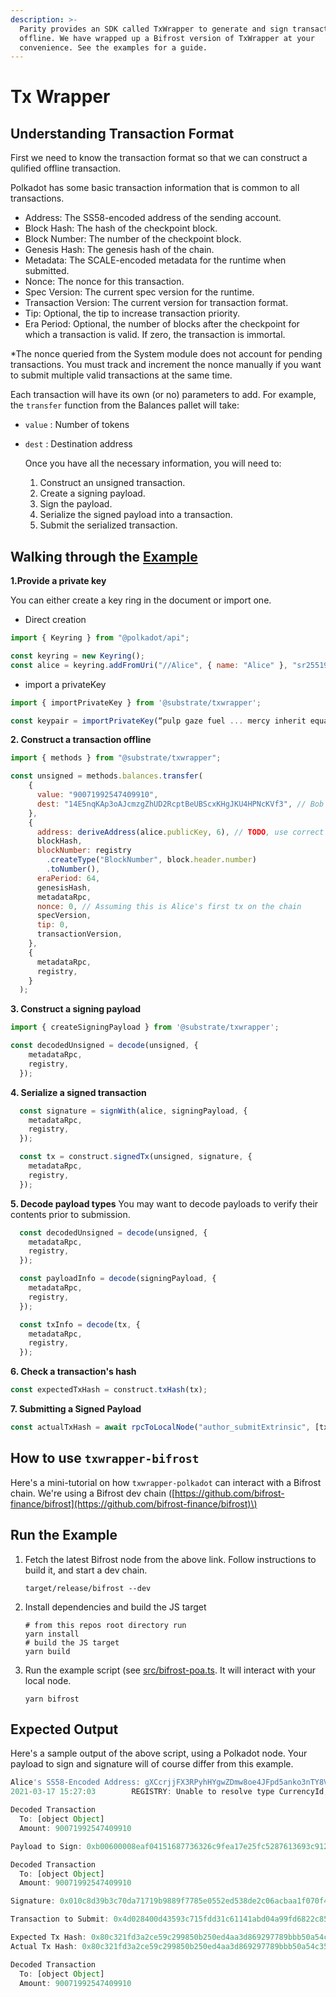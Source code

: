 ```yaml
---
description: >-
  Parity provides an SDK called TxWrapper to generate and sign transactions
  offline. We have wrapped up a Bifrost version of TxWrapper at your
  convenience. See the examples for a guide.
---
```


# Tx Wrapper

## Understanding Transaction Format

First we need to know the transaction format so that we can construct a qulified offline transaction.

Polkadot has some basic transaction information that is common to all transactions.

* Address: The SS58-encoded address of the sending account.
* Block Hash: The hash of the checkpoint block.
* Block Number: The number of the checkpoint block.
* Genesis Hash: The genesis hash of the chain.
* Metadata: The SCALE-encoded metadata for the runtime when submitted.
* Nonce: The nonce for this transaction.
* Spec Version: The current spec version for the runtime.
* Transaction Version: The current version for transaction format.
* Tip: Optional, the tip to increase transaction priority.
* Era Period: Optional, the number of blocks after the checkpoint for which a transaction is valid. If zero, the transaction is immortal.

\*The nonce queried from the System module does not account for pending transactions. You must track and increment the nonce manually if you want to submit multiple valid transactions at the same time.

Each transaction will have its own \(or no\) parameters to add. For example, the `transfer` function from the Balances pallet will take:

* `value` : Number of tokens
* `dest` : Destination address

  Once you have all the necessary information, you will need to:

  1. Construct an unsigned transaction.
  2. Create a signing payload.
  3. Sign the payload.
  4. Serialize the signed payload into a transaction.
  5. Submit the serialized transaction.

## Walking through the [Example](https://github.com/bifrost-finance/txwrapper-bifrost/blob/master/src/bifrost-poa.ts)

**1.Provide a private key**

You can either create a key ring in the document or import one.

* Direct creation

```javascript
import { Keyring } from "@polkadot/api";

const keyring = new Keyring(); 
const alice = keyring.addFromUri("//Alice", { name: "Alice" }, "sr25519");
```

* import a privateKey

```javascript
import { importPrivateKey } from '@substrate/txwrapper';

const keypair = importPrivateKey(“pulp gaze fuel ... mercy inherit equal”);
```

**2. Construct a transaction offline**

```javascript
import { methods } from "@substrate/txwrapper";

const unsigned = methods.balances.transfer(
    {
      value: "90071992547409910",
      dest: "14E5nqKAp3oAJcmzgZhUD2RcptBeUBScxKHgJKU4HPNcKVf3", // Bob
    },
    {
      address: deriveAddress(alice.publicKey, 6), // TODO, use correct prefix
      blockHash,
      blockNumber: registry
        .createType("BlockNumber", block.header.number)
        .toNumber(),
      eraPeriod: 64,
      genesisHash,
      metadataRpc,
      nonce: 0, // Assuming this is Alice's first tx on the chain
      specVersion,
      tip: 0,
      transactionVersion,
    },
    {
      metadataRpc,
      registry,
    }
  );
```

**3. Construct a signing payload**

```javascript
import { createSigningPayload } from '@substrate/txwrapper';

const decodedUnsigned = decode(unsigned, {
    metadataRpc,
    registry,
  });
```

**4. Serialize a signed transaction**

```javascript
  const signature = signWith(alice, signingPayload, {
    metadataRpc,
    registry,
  });

  const tx = construct.signedTx(unsigned, signature, {
    metadataRpc,
    registry,
  });
```

**5. Decode payload types** You may want to decode payloads to verify their contents prior to submission.

```javascript
  const decodedUnsigned = decode(unsigned, {
    metadataRpc,
    registry,
  });

  const payloadInfo = decode(signingPayload, {
    metadataRpc,
    registry,
  });

  const txInfo = decode(tx, {
    metadataRpc,
    registry,
  });
```

**6. Check a transaction's hash**

```javascript
const expectedTxHash = construct.txHash(tx);
```

**7. Submitting a Signed Payload**

```javascript
const actualTxHash = await rpcToLocalNode("author_submitExtrinsic", [tx]);
```

## How to use `txwrapper-bifrost`

Here's a mini-tutorial on how `txwrapper-polkadot` can interact with a Bifrost chain. We're using a Bifrost dev chain \([https://github.com/bifrost-finance/bifrost](https://github.com/bifrost-finance/bifrost)\)

## Run the Example

1. Fetch the latest Bifrost node from the above link. Follow instructions to build it, and start a dev chain.

   `target/release/bifrost --dev`

2. Install dependencies and build the JS target

   ```text
   # from this repos root directory run
   yarn install
   # build the JS target
   yarn build
   ```

3. Run the example script \(see [src/bifrost-poa.ts](https://github.com/bifrost-finance/txwrapper-bifrost/blob/master/src/bifrost-poa.ts). It will interact with your local node.

   `yarn bifrost`

## Expected Output

Here's a sample output of the above script, using a Polkadot node. Your payload to sign and signature will of course differ from this example.

```javascript
Alice's SS58-Encoded Address: gXCcrjjFX3RPyhHYgwZDmw8oe4JFpd5anko3nTY8VrmnJpe
2021-03-17 15:27:03        REGISTRY: Unable to resolve type CurrencyId, it will fail on construction

Decoded Transaction
  To: [object Object]
  Amount: 90071992547409910

Payload to Sign: 0xb00600008eaf04151687736326c9fea17e25fc5287613693c912909cb226aa4794f26a4813f6ffffffffff3f01750200000100000001000000472fb2b977307379477a6be2cb6e23ade0343797d564e54b1fe33d291ee4146874b19ef9828fd83dca228286e9e7b421429574b4def3e15e643e75cb37d719b2

Decoded Transaction
  To: [object Object]
  Amount: 90071992547409910

Signature: 0x010c8d39b3c70da71719b9889f7785e0552ed538de2c06acbaa1f070f402739d7214cf1bcbeb873b6f955dd3c11345b92705ddc6c910f67aa590abbcc4d6956b8b

Transaction to Submit: 0x4d028400d43593c715fdd31c61141abd04a99fd6822c8558854ccde39a5684e7a56da27d010c8d39b3c70da71719b9889f7785e0552ed538de2c06acbaa1f070f402739d7214cf1bcbeb873b6f955dd3c11345b92705ddc6c910f67aa590abbcc4d6956b8b750200000600008eaf04151687736326c9fea17e25fc5287613693c912909cb226aa4794f26a4813f6ffffffffff3f01

Expected Tx Hash: 0x80c321fd3a2ce59c299850b250ed4aa3d869297789bbb50a54c35e829f69c066
Actual Tx Hash: 0x80c321fd3a2ce59c299850b250ed4aa3d869297789bbb50a54c35e829f69c066

Decoded Transaction
  To: [object Object]
  Amount: 90071992547409910
```

